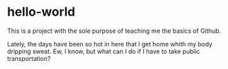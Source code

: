 # hello-world
This is a project with the sole purpose of teaching me the basics of Github.

Lately, the days have been so hot in here that I get home whith my body dripping sweat. Ew, I know, but what can I do if I have to take public transportation?
